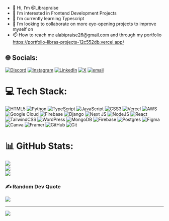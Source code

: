 - 👋 Hi, I’m @Librapraise
- 👀 I’m interested in Frontend Development Projects
- 🌱 I’m currently learning Typescript
- 💞️ I’m looking to collaborate on more eye-opening projects to improve myself on
- 📫 How to reach me alabipraise26@gmail.com and through my portfolio https://portfolio-libras-projects-12c552db.vercel.app/



## 🌐 Socials:
[![Discord](https://img.shields.io/badge/Discord-%237289DA.svg?logo=discord&logoColor=white)](https://discord.gg/@librapraise26) [![Instagram](https://img.shields.io/badge/Instagram-%23E4405F.svg?logo=Instagram&logoColor=white)](https://instagram.com/prayze26) [![LinkedIn](https://img.shields.io/badge/LinkedIn-%230077B5.svg?logo=linkedin&logoColor=white)](https://linkedin.com/in/Praise-Alabi) [![X](https://img.shields.io/badge/X-black.svg?logo=X&logoColor=white)](https://x.com/@libracrypt) [![email](https://img.shields.io/badge/Email-D14836?logo=gmail&logoColor=white)](mailto:alabipraise26@gmail.com) 

# 💻 Tech Stack:
![HTML5](https://img.shields.io/badge/html5-%23E34F26.svg?style=for-the-badge&logo=html5&logoColor=white) ![Python](https://img.shields.io/badge/python-3670A0?style=for-the-badge&logo=python&logoColor=ffdd54) ![TypeScript](https://img.shields.io/badge/typescript-%23007ACC.svg?style=for-the-badge&logo=typescript&logoColor=white) ![JavaScript](https://img.shields.io/badge/javascript-%23323330.svg?style=for-the-badge&logo=javascript&logoColor=%23F7DF1E) ![CSS3](https://img.shields.io/badge/css3-%231572B6.svg?style=for-the-badge&logo=css3&logoColor=white) ![Vercel](https://img.shields.io/badge/vercel-%23000000.svg?style=for-the-badge&logo=vercel&logoColor=white) ![AWS](https://img.shields.io/badge/AWS-%23FF9900.svg?style=for-the-badge&logo=amazon-aws&logoColor=white) ![Google Cloud](https://img.shields.io/badge/GoogleCloud-%234285F4.svg?style=for-the-badge&logo=google-cloud&logoColor=white) ![Firebase](https://img.shields.io/badge/firebase-%23039BE5.svg?style=for-the-badge&logo=firebase) ![Django](https://img.shields.io/badge/django-%23092E20.svg?style=for-the-badge&logo=django&logoColor=white) ![Next JS](https://img.shields.io/badge/Next-black?style=for-the-badge&logo=next.js&logoColor=white) ![NodeJS](https://img.shields.io/badge/node.js-6DA55F?style=for-the-badge&logo=node.js&logoColor=white) ![React](https://img.shields.io/badge/react-%2320232a.svg?style=for-the-badge&logo=react&logoColor=%2361DAFB) ![TailwindCSS](https://img.shields.io/badge/tailwindcss-%2338B2AC.svg?style=for-the-badge&logo=tailwind-css&logoColor=white) ![WordPress](https://img.shields.io/badge/WordPress-%23117AC9.svg?style=for-the-badge&logo=WordPress&logoColor=white) ![MongoDB](https://img.shields.io/badge/MongoDB-%234ea94b.svg?style=for-the-badge&logo=mongodb&logoColor=white) ![Firebase](https://img.shields.io/badge/firebase-a08021?style=for-the-badge&logo=firebase&logoColor=ffcd34) ![Postgres](https://img.shields.io/badge/postgres-%23316192.svg?style=for-the-badge&logo=postgresql&logoColor=white) ![Figma](https://img.shields.io/badge/figma-%23F24E1E.svg?style=for-the-badge&logo=figma&logoColor=white) ![Canva](https://img.shields.io/badge/Canva-%2300C4CC.svg?style=for-the-badge&logo=Canva&logoColor=white) ![Framer](https://img.shields.io/badge/Framer-black?style=for-the-badge&logo=framer&logoColor=blue) ![GitHub](https://img.shields.io/badge/github-%23121011.svg?style=for-the-badge&logo=github&logoColor=white) ![Git](https://img.shields.io/badge/git-%23F05033.svg?style=for-the-badge&logo=git&logoColor=white)
# 📊 GitHub Stats:
![](https://github-readme-stats.vercel.app/api?username=LibraPraise&theme=merko&hide_border=false&include_all_commits=false&count_private=false)<br/>
![](https://nirzak-streak-stats.vercel.app/?user=LibraPraise&theme=merko&hide_border=false)<br/>
![](https://github-readme-stats.vercel.app/api/top-langs/?username=LibraPraise&theme=merko&hide_border=false&include_all_commits=false&count_private=false&layout=compact)

### ✍️ Random Dev Quote
![](https://quotes-github-readme.vercel.app/api?type=horizontal&theme=radical)

---
[![](https://visitcount.itsvg.in/api?id=LibraPraise&icon=0&color=0)](https://visitcount.itsvg.in)

<!-- Proudly created with GPRM ( https://gprm.itsvg.in ) -->
